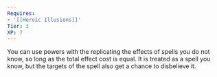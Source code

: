 ```yaml
---
Requires:
- '[[Heroic Illusions]]'
Tier: 3
XP: 7
---
```


You can use powers with the replicating the effects of spells you do not know, so long as the total effect cost is equal. It is treated as a spell you know, but the targets of the spell also get a chance to disbelieve it.